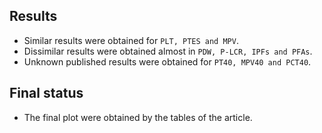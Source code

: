 ## Results

* Similar results were obtained for ```PLT, PTES and MPV```.
* Dissimilar results were obtained almost in ```PDW, P-LCR, IPFs and PFAs```.
* Unknown published results were obtained for ```PT40, MPV40 and PCT40```.

## Final status

* The final plot were obtained by the tables of the article.
